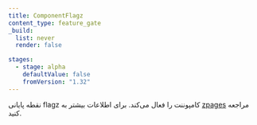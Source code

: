 ```yaml
---
title: ComponentFlagz
content_type: feature_gate
_build:
  list: never
  render: false

stages:
  - stage: alpha 
    defaultValue: false
    fromVersion: "1.32"
---
```

نقطه پایانی flagz کامپوننت را فعال می‌کند. برای اطلاعات بیشتر به [zpages](/docs/reference/instrumentation/zpages/) مراجعه کنید.